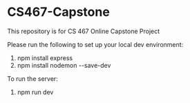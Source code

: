 # CS467-Capstone
This repository is for CS 467 Online Capstone Project

Please run the following to set up your local dev environment:
1. npm install express
2. npm install nodemon --save-dev

To run the server:
1. npm run dev
